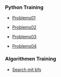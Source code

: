 
### Python Training

- [Problems01](./problems01.ipynb)

- [Problems02](./problems02.ipynb)

- [Problems03](./problems03.ipynb)

- [Problems04](./problems04.ipynb)

### Algorithmen Training

- [Search mit bfs](./search.ipynb)



<!-- ### Jugendwettbewerb Informatik - Runde 3

- [Landnahme](./jwinf_R3/landnahme/landnahme.pdf)

- [Auf und Ab](./jwinf_R3/auf_und_ab/auf_und_ab.pdf)  - [Leiterspiel](./jwinf_R3/auf_und_ab/leiterspiel.pdf)

- [Bücherregal](./jwinf_R3/buecherregal/buecherregal.pdf) - Beispieldaten: 
[b1](./jwinf_R3/buecherregal/beispieldaten/buecherregal1.txt) -
[b2](./jwinf_R3/buecherregal/beispieldaten/buecherregal2.txt) -
[b3](./jwinf_R3/buecherregal/beispieldaten/buecherregal3.txt) -
[b4](./jwinf_R3/buecherregal/beispieldaten/buecherregal4.txt) -
[b5](./jwinf_R3/buecherregal/beispieldaten/buecherregal5.txt) -
[b6](./jwinf_R3/buecherregal/beispieldaten/buecherregal6.txt) 

- [Baywatch](./jwinf_R3/baywatch/baywatch.pdf) - Beispieldaten:
  [b1](./jwinf_R3/baywatch/beispieldaten/baywatch1.txt) -
  [b2](./jwinf_R3/baywatch/beispieldaten/baywatch2.txt) -
  [b3](./jwinf_R3/baywatch/beispieldaten/baywatch3.txt) -
  [b4](./jwinf_R3/baywatch/beispieldaten/baywatch4.txt) -
  [b5](./jwinf_R3/baywatch/beispieldaten/baywatch5.txt) -
  [b6](./jwinf_R3/baywatch/beispieldaten/baywatch6.txt) 

- [Wintervorrat](./jwinf_R3/wintervorrat/wintervorrat.pdf) - Beispieldaten:
  [b1](./jwinf_R3/wintervorrat/beispieldaten/wintervorrat1.txt) -
  [b2](./jwinf_R3/wintervorrat/beispieldaten/wintervorrat2.txt) -
  [b3](./jwinf_R3/wintervorrat/beispieldaten/wintervorrat3.txt) -
  [b4](./jwinf_R3/wintervorrat/beispieldaten/wintervorrat4.txt) -
  [b5](./jwinf_R3/wintervorrat/beispieldaten/wintervorrat5.txt) - -->


